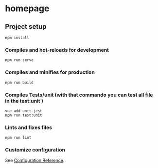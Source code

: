 # homepage

## Project setup
```
npm install
```

### Compiles and hot-reloads for development
```
npm run serve
```

### Compiles and minifies for production
```
npm run build
```
### Compiles Tests/unit (with that commando you can test all file in the test:unit )
```
vue add unit-jest
npm run test:unit
```

### Lints and fixes files
```
npm run lint
```

### Customize configuration
See [Configuration Reference](https://cli.vuejs.org/config/).
